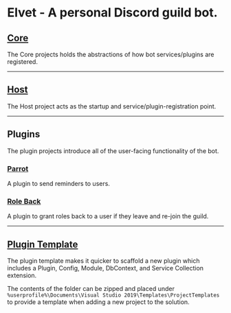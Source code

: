 # Elvet - A personal Discord guild bot.

## [Core](Core/)
The Core projects holds the abstractions of how bot services/plugins are registered.

---

## [Host](Host/)
The Host project acts as the startup and service/plugin-registration point.

---

## Plugins
The plugin projects introduce all of the user-facing functionality of the bot.

### [Parrot](Plugins.Parrot/)
A plugin to send reminders to users.

### [Role Back](Plugins.RoleBack/)
A plugin to grant roles back to a user if they leave and re-join the guild.

---

## [Plugin Template](PluginTemplate/)
The plugin template makes it quicker to scaffold a new plugin which includes a Plugin, Config, Module, DbContext, and Service Collection extension.

The contents of the folder can be zipped and placed under `%userprofile%\Documents\Visual Studio 2019\Templates\ProjectTemplates` to provide a template when adding a new project to the solution.
